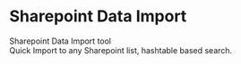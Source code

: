 # Sharepoint Data Import
Sharepoint Data Import tool<br>
Quick Import to any Sharepoint list, hashtable based search.
